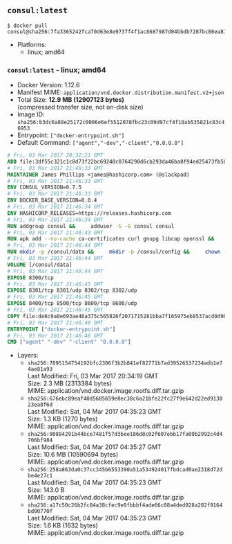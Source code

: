 ## `consul:latest`

```console
$ docker pull consul@sha256:7fa3365242fca70d63e8e9737f4f1ac8687987d04bbdb7287bc80ea813e624ca
```

-	Platforms:
	-	linux; amd64

### `consul:latest` - linux; amd64

-	Docker Version: 1.12.6
-	Manifest MIME: `application/vnd.docker.distribution.manifest.v2+json`
-	Total Size: **12.9 MB (12907123 bytes)**  
	(compressed transfer size, not on-disk size)
-	Image ID: `sha256:b3dc6a88e25172c0006e6ef5512078fbc23c09d97cf4f10ab535821c83c46953`
-	Entrypoint: `["docker-entrypoint.sh"]`
-	Default Command: `["agent","-dev","-client","0.0.0.0"]`

```dockerfile
# Fri, 03 Mar 2017 20:32:21 GMT
ADD file:3df55c321c1c8d73f22bc69240c0764290d6cb293da46ba8f94ed25473fb5853 in / 
# Fri, 03 Mar 2017 21:46:33 GMT
MAINTAINER James Phillips <james@hashicorp.com> (@slackpad)
# Fri, 03 Mar 2017 21:46:33 GMT
ENV CONSUL_VERSION=0.7.5
# Fri, 03 Mar 2017 21:46:33 GMT
ENV DOCKER_BASE_VERSION=0.0.4
# Fri, 03 Mar 2017 21:46:34 GMT
ENV HASHICORP_RELEASES=https://releases.hashicorp.com
# Fri, 03 Mar 2017 21:46:34 GMT
RUN addgroup consul &&     adduser -S -G consul consul
# Fri, 03 Mar 2017 21:46:43 GMT
RUN apk add --no-cache ca-certificates curl gnupg libcap openssl &&     gpg --recv-keys 91A6E7F85D05C65630BEF18951852D87348FFC4C &&     mkdir -p /tmp/build &&     cd /tmp/build &&     wget ${HASHICORP_RELEASES}/docker-base/${DOCKER_BASE_VERSION}/docker-base_${DOCKER_BASE_VERSION}_linux_amd64.zip &&     wget ${HASHICORP_RELEASES}/docker-base/${DOCKER_BASE_VERSION}/docker-base_${DOCKER_BASE_VERSION}_SHA256SUMS &&     wget ${HASHICORP_RELEASES}/docker-base/${DOCKER_BASE_VERSION}/docker-base_${DOCKER_BASE_VERSION}_SHA256SUMS.sig &&     gpg --batch --verify docker-base_${DOCKER_BASE_VERSION}_SHA256SUMS.sig docker-base_${DOCKER_BASE_VERSION}_SHA256SUMS &&     grep ${DOCKER_BASE_VERSION}_linux_amd64.zip docker-base_${DOCKER_BASE_VERSION}_SHA256SUMS | sha256sum -c &&     unzip docker-base_${DOCKER_BASE_VERSION}_linux_amd64.zip &&     cp bin/gosu bin/dumb-init /bin &&     wget ${HASHICORP_RELEASES}/consul/${CONSUL_VERSION}/consul_${CONSUL_VERSION}_linux_amd64.zip &&     wget ${HASHICORP_RELEASES}/consul/${CONSUL_VERSION}/consul_${CONSUL_VERSION}_SHA256SUMS &&     wget ${HASHICORP_RELEASES}/consul/${CONSUL_VERSION}/consul_${CONSUL_VERSION}_SHA256SUMS.sig &&     gpg --batch --verify consul_${CONSUL_VERSION}_SHA256SUMS.sig consul_${CONSUL_VERSION}_SHA256SUMS &&     grep consul_${CONSUL_VERSION}_linux_amd64.zip consul_${CONSUL_VERSION}_SHA256SUMS | sha256sum -c &&     unzip -d /bin consul_${CONSUL_VERSION}_linux_amd64.zip &&     cd /tmp &&     rm -rf /tmp/build &&     apk del gnupg openssl &&     rm -rf /root/.gnupg
# Fri, 03 Mar 2017 21:46:44 GMT
RUN mkdir -p /consul/data &&     mkdir -p /consul/config &&     chown -R consul:consul /consul
# Fri, 03 Mar 2017 21:46:44 GMT
VOLUME [/consul/data]
# Fri, 03 Mar 2017 21:46:44 GMT
EXPOSE 8300/tcp
# Fri, 03 Mar 2017 21:46:45 GMT
EXPOSE 8301/tcp 8301/udp 8302/tcp 8302/udp
# Fri, 03 Mar 2017 21:46:45 GMT
EXPOSE 8400/tcp 8500/tcp 8600/tcp 8600/udp
# Fri, 03 Mar 2017 21:46:45 GMT
COPY file:de6c9a0e693ae46a375c565826f2071715281bba7f165975eb8537acd0d96ff4 in /usr/local/bin/docker-entrypoint.sh 
# Fri, 03 Mar 2017 21:46:46 GMT
ENTRYPOINT ["docker-entrypoint.sh"]
# Fri, 03 Mar 2017 21:46:46 GMT
CMD ["agent" "-dev" "-client" "0.0.0.0"]
```

-	Layers:
	-	`sha256:7095154754192bfc2306f3b2b841ef82771b7ad39526537234adb1e74ae81a93`  
		Last Modified: Fri, 03 Mar 2017 20:34:19 GMT  
		Size: 2.3 MB (2313384 bytes)  
		MIME: application/vnd.docker.image.rootfs.diff.tar.gzip
	-	`sha256:676ebc89eaf40d5605659e8ec38c6a21bfe22fc27f9e642d22ed913023ea8f6d`  
		Last Modified: Sat, 04 Mar 2017 04:35:23 GMT  
		Size: 1.3 KB (1270 bytes)  
		MIME: application/vnd.docker.image.rootfs.diff.tar.gzip
	-	`sha256:90884291b44bce7481f57d3bee186d8c02f607ebb17fa09b2992c4d4706bf984`  
		Last Modified: Sat, 04 Mar 2017 04:35:27 GMT  
		Size: 10.6 MB (10590694 bytes)  
		MIME: application/vnd.docker.image.rootfs.diff.tar.gzip
	-	`sha256:258a863da0c37cc345b6553390a51a534924017fbdcad0ae2318d72dbe4e27c1`  
		Last Modified: Sat, 04 Mar 2017 04:35:23 GMT  
		Size: 143.0 B  
		MIME: application/vnd.docker.image.rootfs.diff.tar.gzip
	-	`sha256:a17c50c26b2fc84a38cfec9e0fbbbf4ade66c08a4ded028a202f9164bd00770f`  
		Last Modified: Sat, 04 Mar 2017 04:35:23 GMT  
		Size: 1.6 KB (1632 bytes)  
		MIME: application/vnd.docker.image.rootfs.diff.tar.gzip
